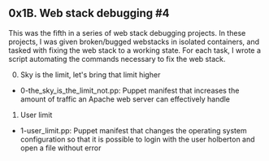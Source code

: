 ##   0x1B. Web stack debugging #4

This was the fifth in a series of web stack debugging projects. In these projects, I was given broken/bugged webstacks in isolated containers, and tasked with fixing the web stack to a working state. For each task, I wrote a script automating the commands necessary to fix the web stack.

0. Sky is the limit, let's bring that limit higher

* 0-the_sky_is_the_limit_not.pp:              Puppet manifest that increases the amount of traffic an Apache web server can effectively handle

1. User limit

* 1-user_limit.pp:                            Puppet manifest that changes the operating system configuration so that it is possible to login with the user holberton and open a file without error
